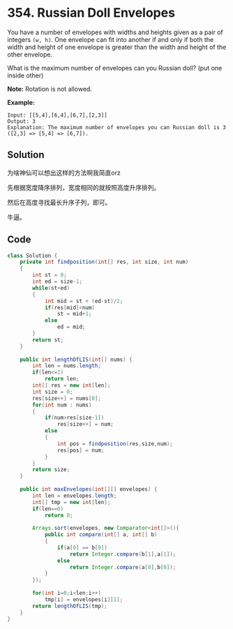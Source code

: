 # 354. Russian Doll Envelopes

You have a number of envelopes with widths and heights given as a pair of integers `(w, h)`. One envelope can fit into another if and only if both the width and height of one envelope is greater than the width and height of the other envelope.

What is the maximum number of envelopes can you Russian doll? (put one inside other)

**Note:**
Rotation is not allowed.

**Example:**

```
Input: [[5,4],[6,4],[6,7],[2,3]]
Output: 3 
Explanation: The maximum number of envelopes you can Russian doll is 3 ([2,3] => [5,4] => [6,7]).
```



## Solution

为啥神仙可以想出这样的方法啊我简直orz

先根据宽度降序排列，宽度相同的就按照高度升序排列。

然后在高度寻找最长升序子列，即可。

牛逼。





## Code

```java
class Solution {
    private int findposition(int[] res, int size, int num)
    {
        int st = 0;
        int ed = size-1;
        while(st<ed)
        {
            int mid = st + (ed-st)/2;
            if(res[mid]<num)
                st = mid+1;
            else
                ed = mid;
        }
        return st;
    }
    
    public int lengthOfLIS(int[] nums) {
        int len = nums.length;
        if(len<=1)
            return len;
        int[] res = new int[len];
        int size = 0;
        res[size++] = nums[0];
        for(int num : nums)
        {
            if(num>res[size-1])
                res[size++] = num;
            else
            {
                int pos = findposition(res,size,num);
                res[pos] = num;
            }
        }
        return size;
    }
    
    public int maxEnvelopes(int[][] envelopes) {
        int len = envelopes.length;
        int[] tmp = new int[len];
        if(len==0)
            return 0;
        
        Arrays.sort(envelopes, new Comparator<int[]>(){
            public int compare(int[] a, int[] b)
            {
                if(a[0] == b[0])
                    return Integer.compare(b[1],a[1]);
                else
                    return Integer.compare(a[0],b[0]);
            }
        });
        
        for(int i=0;i<len;i++)
            tmp[i] = envelopes[i][1];
        return lengthOfLIS(tmp);
    }
}
```





